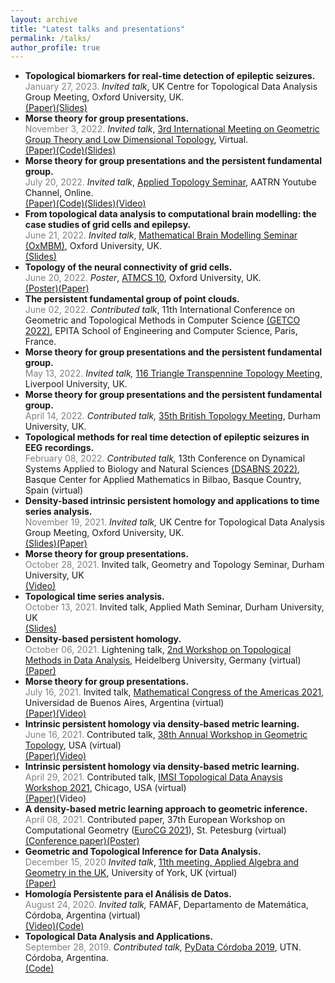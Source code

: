```yaml
---
layout: archive
title: "Latest talks and presentations"
permalink: /talks/
author_profile: true
---
```



<!--
  {% if site.talkmap_link == true %}

<p style="text-decoration:underline;"><a href="/talkmap.html">See a map of all the places I've given a talk!</a></p>

{% endif %}

{% for post in site.talks reversed %}
  {% include archive-single-talk.html %}
{% endfor %}
-->
<ul>

<li>
<b>Topological biomarkers for real-time detection of epileptic seizures.</b>
<br>
<span style="font-size: 14px">
<span style = "color: grey">January 27, 2023.</span>
<i>Invited talk</i>, <a hreff="https://www1.maths.ox.ac.uk/groups/topological-data-analysis?migrdr=1">UK Centre for Topological Data Analysis</a> Group Meeting</a>, Oxford University, UK.
<br>
<a href="https://arxiv.org/abs/2211.02523">(Paper)</a ><a href="https://ximenafernandez.github.io/reveal.js-presentations/slides/Epilepsy_Oxford.html#/">(Slides)</a></span>
</li>

<li>
<b>Morse theory for group presentations.</b>
<br>
<span style="font-size: 14px">
<span style = "color: grey">November 3, 2022.</span>
<i>Invited talk</i>, <a href="https://www.ph-karlsruhe.de/tagungen/combinatorial-group-theory-and-low-dimensional-topology">3rd International Meeting on Geometric Group Theory and Low Dimensional Topology</a>, Virtual.
<br>
<a href="https://arxiv.org/abs/1912.00115">(Paper)</a ><a href="https://github.com/ximenafernandez/Finite-Topological-Spaces">(Code)</a><a href="https://ximenafernandez.github.io/reveal.js-presentations/slides/Morse_LowDimTop.html#/">(Slides)</a></span>
</li>

<li>
<b>Morse theory for group presentations and the persistent fundamental group.</b>
<br>
<span style="font-size: 14px">
<span style = "color: grey">July 20, 2022.</span>
<i>Invited talk</i>, <a href="https://www.aatrn.net">Applied Topology Seminar</a>, AATRN Youtube Channel, Online.
<br>
<a href="https://arxiv.org/abs/1912.00115">(Paper)</a ><a href="https://github.com/ximenafernandez/Finite-Topological-Spaces">(Code)</a><a href="https://ximenafernandez.github.io/reveal.js-presentations/slides/Morse_AATRN.html#/">(Slides)</a><a href=" https://www.youtube.com/watch?v=f62fRQdizAI">(Video)</a>
</span>
</li>

<li><b> From topological data analysis to computational brain modelling: the case studies of grid cells and epilepsy.</b>
<br>
<span style="font-size: 14px">
<span style = "color: grey">June 21, 2022.</span> <i>Invited talk</i>, <a href="http://goriely.com/research/brain">Mathematical Brain Modelling Seminar (OxMBM)</a>, Oxford University, UK.
<br>
<a href="https://ximenafernandez.github.io/reveal.js-presentations/slides/BrainModelling.html#/">(Slides)</a>
</span>
</li>

<li> <b>Topology of the neural connectivity of grid cells.</b>
<br>
<span style="font-size: 14px">
 <span style = "color: grey">June 20, 2022.</span>
 <i>Poster</i>, <a href="https://atmcs.web.ox.ac.uk">ATMCS 10</a>, Oxford University, UK.
 <br>
<a href="http://ximenafernandez.github.io/files/ATMCS_2022_conference_poster_Oxford.pdf">(Poster)</a><a href="https://www.biorxiv.org/content/10.1101/2022.06.13.495956v1">(Paper)</a>
</span>
</li>

<li> <b>The persistent fundamental group of point clouds.</b>
<br>
<span style="font-size: 14px">
<span style = "color: grey">June 02, 2022.</span>
<i>Contributed talk</i>, 11th International Conference on Geometric and Topological Methods in Computer Science <a href="http://www.lix.polytechnique.fr/Labo/Samuel.Mimram/getco22/">(GETCO 2022)</a>, EPITA School of Engineering and Computer Science, Paris, France.
</span>
</li>

<li> <b>Morse theory for group presentations and the persistent fundamental group.</b>
<br>
<span style="font-size: 14px">
<span style = "color: grey">May 13, 2022.</span>
<i>Invited talk,</i> <a href="http://sarah-whitehouse.staff.shef.ac.uk/ttt/TTT116.html">116 Triangle Transpennine Topology Meeting</a>, Liverpool University, UK.
</span>
</li>

<li> <b>Morse theory for group presentations and the persistent fundamental group.</b>
<br>
<span style="font-size: 14px">
<span style = "color: grey">
 April 14, 2022.
</span>
<i>Contributed talk,</i> <a href="https://www.maths.dur.ac.uk/users/dirk.schuetz/BTM35.html">35th British Topology Meeting</a>, Durham University, UK.
</span>
</li>

<li> <b>Topological methods for real time detection of epileptic seizures in EEG recordings.</b>
<br>
<span style="font-size: 14px">
<span style = "color: grey">February 08, 2022.</span>
<i>Contributed talk,</i> 13th Conference on Dynamical Systems Applied to Biology and Natural Sciences <a href="https://sites.google.com/view/dsabns2022/home?authuser=0">(DSABNS 2022)</a>, Basque Center for Applied Mathematics in Bilbao, Basque Country, Spain (virtual)
</span>
</li>

<li><b>Density-based intrinsic persistent homology and applications to time series analysis.</b>
<br><span style="font-size: 14px">
<span style = "color: grey">November 19, 2021.</span>
<i>Invited talk,</i> <a hreff="https://www1.maths.ox.ac.uk/groups/topological-data-analysis?migrdr=1">UK Centre for Topological Data Analysis</a> Group Meeting, Oxford University, UK.
<br>
<a href="https://ximenafernandez.github.io/reveal.js-presentations/slides/FermatDistance.html#/">(Slides)</a><a href="https://arxiv.org/abs/2012.07621">(Paper)</a>
</span>
</li>

<li> <b>Morse theory for group presentations.</b>
<br>
<span style="font-size: 14px">
<span style = "color: grey">
 October 28, 2021.</span>
Invited talk, Geometry and Topology Seminar, Durham University, UK
<br>
<a href="https://www.youtube.com/watch?v=DYDL8MZwxLs">(Video)</a>
</span>
</li>

<li><b>Topological time series analysis.</b>
<br>
<span style="font-size: 14px">
<span style = "color: grey">
 October 13, 2021.</span>
Invited talk, Applied Math Seminar, Durham University, UK
<br>
<a href="https://ximenafernandez.github.io/reveal.js-presentations/slides/TimeSeries.html#/">(Slides)</a>
</span>
</li>

<li> <b>Density-based persistent homology.</b>
<br>
<span style="font-size: 14px">
<span style = "color: grey">
 October 06, 2021.</span>
Lightening talk, <a href="https://www.mathi.uni-heidelberg.de/~mbleher/tdaworkshop21.html">2nd Workshop on Topological Methods in Data Analysis</a>, Heidelberg University, Germany (virtual)
<br>
<a href="https://arxiv.org/abs/2012.07621">(Paper)</a>
</span>
</li>

<li> <b>Morse theory for group presentations.</b>
<br>
<span style="font-size: 14px">
<span style = "color: grey">
 July 16, 2021.</span>
Invited talk, <a href="https://www.mca2021.org/en/tools/view-abstract?code=2858)">Mathematical Congress of the Americas 2021</a>, Universidad de Buenos Aires, Argentina (virtual)
<br>
<a href="https://arxiv.org/abs/1912.00115">(Paper)</a><a href="https://www.youtube.com/watch?v=ftWf1-klsOc&t=466s">(Video)</a>
</span>
</li>

<li><b>Intrinsic persistent homology via density-based metric learning.</b>
<br>
<span style="font-size: 14px">
<span style = "color: grey">
 June 16, 2021.</span>
Contributed talk,  <a href="http://faculty.tcu.edu/gfriedman/GTW2021/index.html">38th Annual Workshop in Geometric Topology</a>, USA (virtual)
<br>
<a href="https://arxiv.org/abs/2012.07621">(Paper)</a><a href="https://www.youtube.com/watch?v=r1IbaXCEyrA&list=PLOujdvDienPu7gx86icUT8WTV9X4LT1gp&index=15">(Video)</a>
</span>
</li>

<li><b>Intrinsic persistent homology via density-based metric learning.</b>
<br>
<span style="font-size: 14px">
<span style = "color: grey">
 April 29, 2021.</span>
Contributed talk, <a href="https://www.imsi.institute/topological-data-analysis/">IMSI Topological Data Anaysis Workshop 2021</a>, Chicago, USA (virtual)
<br>
<a href="https://arxiv.org/abs/2012.07621">(Paper)</a><a hreff="https://www.imsi.institute/videos/intrinsic-persistent-homology-via-density-based-metric-learning/">(Video)</a>
</span>
</li>

<li><b>A density-based metric learning approach to geometric inference.</b>
<br>
<span style="font-size: 14px">
<span style = "color: grey">
 April 08, 2021.</span>
Contributed paper, 37th European Workshop on Computational Geometry (<a href="http://eurocg21.spbu.ru/">EuroCG 2021</a>), St. Petesburg (virtual)
<br>
<a href="http://eurocg21.spbu.ru/wp-content/uploads/2021/04/EuroCG_2021_paper_23.pdf">(Conference paper)</a><a href="http://ximenafernandez.github.io/files/EuroCG_2021_conference_poster.pdf">(Poster)</a></span>
</li>

<li> <b>Geometric and Topological Inference for Data Analysis.</b>
<br>
<span style="font-size: 14px">
<span style = "color: grey">December 15, 2020</span>
<i>Invited talk</i>, <a href="https://sites.google.com/view/appliedalgebraandgeometry/home/11th-meeting-york-online?authuser=0">11th meeting, Applied Algebra and Geometry in the UK</a>, University of York, UK (virtual)
<br>
<a href="https://arxiv.org/abs/2012.07621">(Paper)</a>
</span>
</li>

<li> <b>Homología Persistente para el Análisis de Datos.</b>
<br>
<span style="font-size: 14px">
<span style = "color: grey">August 24, 2020.</span>
<i>Invited talk,</i> FAMAF, Departamento de Matemática, Córdoba, Argentina (virtual)
<br>
<a href="https://www.youtube.com/watch?v=R6JQAH0gPsw">(Video)</a><a href="https://github.com/ximenafernandez/Persistent_Homology">(Code)</a>
</span>
</li>

<li> <b>Topological Data Analysis and Applications.</b>
<br>
<span style="font-size: 14px">
<span style = "color: grey">September 28, 2019.</span>
<i>Contributed talk,</i> <a href="https://pydata.org/cordoba2019/">PyData Córdoba 2019</a>, UTN. Córdoba, Argentina.
<br>
<a href="https://github.com/ximenafernandez/PyData2019TDA">(Code)</a>
</span>
</li>
</ul>
